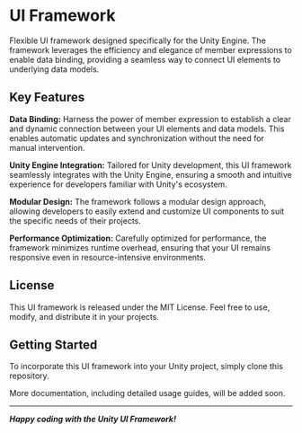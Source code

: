 # UI Framework
Flexible UI framework designed specifically for the Unity Engine. The framework leverages the efficiency and elegance of member expressions to enable data binding, providing a seamless way to connect UI elements to underlying data models.

## Key Features
**Data Binding:** Harness the power of member expression to establish a clear and dynamic connection between your UI elements and data models. This enables automatic updates and synchronization without the need for manual intervention.

**Unity Engine Integration:** Tailored for Unity development, this UI framework seamlessly integrates with the Unity Engine, ensuring a smooth and intuitive experience for developers familiar with Unity's ecosystem.

**Modular Design:** The framework follows a modular design approach, allowing developers to easily extend and customize UI components to suit the specific needs of their projects.

**Performance Optimization:** Carefully optimized for performance, the framework minimizes runtime overhead, ensuring that your UI remains responsive even in resource-intensive environments.

## License
This UI framework is released under the MIT License. Feel free to use, modify, and distribute it in your projects.

## Getting Started
To incorporate this UI framework into your Unity project, simply clone this repository.

More documentation, including detailed usage guides, will be added soon.

---

***Happy coding with the Unity UI Framework!***
